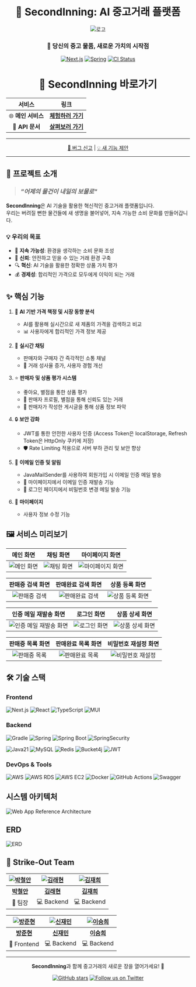 <div align="center">

# 🌟 SecondInning: AI 중고거래 플랫폼
![로고](https://github.com/user-attachments/assets/a4cacec8-83fb-47fa-ad91-d12047906c67)

### 🔄 당신의 중고 물품, 새로운 가치의 시작점

[![Next.js](https://img.shields.io/badge/Frontend-Next.js-%23000000?style=for-the-badge&logo=next.js&logoColor=white&labelColor=000000)](https://github.com/Ormi5-StrikeOut/Play-Baseball/actions/workflows/FE%20CD.yml)
[![Spring](https://img.shields.io/badge/Backend-Spring-%236DB33F?style=for-the-badge&logo=spring&logoColor=white&labelColor=6DB33F)](https://github.com/Ormi5-StrikeOut/Play-Baseball/actions/workflows/Spring%20CD.yml)
[![CI Status](https://img.shields.io/badge/CI-✅%20Passing-success?style=for-the-badge&logo=github-actions&logoColor=white&labelColor=2088FF)](https://github.com/Ormi5-StrikeOut/Play-Baseball/actions/workflows/Spring%20CI.yml)

<h1 align="center">🚀 SecondInning 바로가기</h1>

<div align="center">

| 서비스 | 링크 |
|:---:|:---:|
| 🌐 **메인 서비스** | [**체험하러 가기**](https://54.180.243.156.nip.io/) |
| 📘 **API 문서** | [**살펴보러 가기**](https://3.38.149.152.nip.io/swagger-ui/index.html#/) |

</div>

---

[🐞 버그 신고](https://github.com/Ormi5-StrikeOut/Play-Baseball/issues) | [💡 새 기능 제안](https://github.com/Ormi5-StrikeOut/Play-Baseball/issues)

</div>

---

## 🎯 프로젝트 소개

> ### *"어제의 물건이 내일의 보물로"*

**SecondInning**은 AI 기술을 활용한 혁신적인 중고거래 플랫폼입니다.  
우리는 버려질 뻔한 물건들에 새 생명을 불어넣어, 지속 가능한 소비 문화를 만들어갑니다.

### 💡 우리의 목표

- 🌱 **지속 가능성**: 환경을 생각하는 소비 문화 조성
- 🤝 **신뢰**: 안전하고 믿을 수 있는 거래 환경 구축
- 🔍 **혁신**: AI 기술을 활용한 정확한 상품 가치 평가
- 💰 **경제성**: 합리적인 가격으로 모두에게 이익이 되는 거래

## ✨ 핵심 기능

1. 🤖 **AI 기반 가격 책정 및 시장 동향 분석**
   - AI를 활용해 실시간으로 새 제품의 가격을 검색하고 비교
   - 📊 사용자에게 합리적인 가격 정보 제공

2. 💬 **실시간 채팅**
   - 판매자와 구매자 간 즉각적인 소통 채널
   - 🚀 거래 성사율 증가, 사용자 경험 개선

3. ⭐ **판매자 및 상품 평가 시스템**
   - 좋아요, 별점을 통한 상품 평가
   - 🧐 판매자 프로필, 별점을 통해 신뢰도 있는 거래
   - 📝 판매자가 작성한 게시글을 통해 상품 정보 파악

4. 🔒 **보안 강화**
   - JWT를 통한 안전한 사용자 인증 (Access Token은 localStorage, Refresh Token은 HttpOnly 쿠키에 저장)
   - 🛡️ Rate Limiting 적용으로 서버 부하 관리 및 보안 향상

5. 📧 **이메일 인증 및 알림**
   - JavaMailSender를 사용하여 회원가입 시 이메일 인증 메일 발송
   - 🔑 마이페이지에서 이메일 인증 재발송 기능
   - 🔐 로그인 페이지에서 비밀번호 변경 메일 발송 기능

6. 👤 **마이페이지**
   - 사용자 정보 수정 기능

## 🖼️ 서비스 미리보기

<div align="center">

| 메인 화면 | 채팅 화면 | 마이페이지 화면 |
|:---:|:---:|:---:|
| ![메인 화면](https://github.com/user-attachments/assets/71800866-48db-4a4e-bafc-bd43050d23ff) | ![채팅 화면](https://github.com/user-attachments/assets/0c8bcf70-9be2-4fe5-bde0-68b1e38d794c) | ![마이페이지 화면](https://github.com/user-attachments/assets/e2e63272-eece-4a29-a522-2e2ffac0a6ed) |

| 판매중 검색 화면 | 판매완료 검색 화면 | 상품 등록 화면 |
|:---:|:---:|:---:|
| ![판매중 검색](https://github.com/user-attachments/assets/27fe949e-449e-46de-9104-9b9677f69740) | ![판매완료 검색](https://github.com/user-attachments/assets/77e8d8ff-958a-4f9e-af39-0c414a24df16) | ![상품 등록 화면](https://github.com/user-attachments/assets/d0b470c3-e42d-4c64-a575-da77130c005f) |

| 인증 메일 재발송 화면 | 로그인 화면 | 상품 상세 화면 |
|:---:|:---:|:---:|
| ![인증 메일 재발송 화면](https://github.com/user-attachments/assets/b54ce14a-d609-4315-9d76-102b20b6df00) | ![로그인 화면](https://github.com/user-attachments/assets/0ba2050b-f879-4793-bce8-5ffbf6c58a4d) | ![상품 상세 화면](https://github.com/user-attachments/assets/c7646642-2fd4-4e9c-beea-33d6d5b58517) |

| 판매중 목록 화면 | 판매완료 목록 화면 | 비밀번호 재설정 화면 |
|:---:|:---:|:---:|
| ![판매중 목록](https://github.com/user-attachments/assets/32d4cbc0-7952-4ace-bdd7-f749aacbc232) | ![판매완료 목록](https://github.com/user-attachments/assets/751ad640-a923-4ea4-8d9f-9db1c4738927) | ![비밀번호 재설정](https://github.com/user-attachments/assets/c93683bc-ab3b-4027-bcf4-4b70f2cea83a) |

</div>

## 🛠️ 기술 스택

### Frontend
![Next.js](https://img.shields.io/badge/Next.js-000000?style=for-the-badge&logo=next.js&logoColor=white)
![React](https://img.shields.io/badge/React-61DAFB?style=for-the-badge&logo=react&logoColor=black)
![TypeScript](https://img.shields.io/badge/TypeScript-3178C6?style=for-the-badge&logo=typescript&logoColor=white)
![MUI](https://img.shields.io/badge/MUI-%230081CB.svg?style=for-the-badge&logo=mui&logoColor=white)

### Backend
![Gradle](https://img.shields.io/badge/Gradle-02303A.svg?style=for-the-badge&logo=Gradle&logoColor=white)
![Spring](https://img.shields.io/badge/Spring-6DB33F?style=for-the-badge&logo=Spring&logoColor=white)
![Spring Boot](https://img.shields.io/badge/Spring_Boot-6DB33F?style=for-the-badge&logo=spring-boot&logoColor=white)
![SpringSecurity](https://img.shields.io/badge/SpringSecurity-6DB33F.svg?style=for-the-badge&logo=SpringSecurity&logoColor=white)

![Java21](https://img.shields.io/badge/Java21-007396?style=for-the-badge&logo=java&logoColor=white)
![MySQL](https://img.shields.io/badge/MySQL-4479A1?style=for-the-badge&logo=mysql&logoColor=white)
![Redis](https://img.shields.io/badge/Redis-DC382D?style=for-the-badge&logo=redis&logoColor=white)
![Bucket4j](https://img.shields.io/badge/Bucket4j-232F3E?style=for-the-badge&logo=Bucket4js&logoColor=white)
![JWT](https://img.shields.io/badge/JWT-85EA2D?style=for-the-badge&logo=JWT&logoColor=white)

### DevOps & Tools
![AWS](https://img.shields.io/badge/AWS-232F3E?style=for-the-badge&logo=amazon-aws&logoColor=white)
![AWS RDS](https://img.shields.io/badge/AWS_RDS-527FFF?style=for-the-badge&logo=AmazonRDS&logoColor=white)
![AWS EC2](https://img.shields.io/badge/AWS_EC2-FF9900?style=for-the-badge&logo=AmazonEC2&logoColor=white)
![Docker](https://img.shields.io/badge/Docker-2496ED?style=for-the-badge&logo=docker&logoColor=white)
![GitHub Actions](https://img.shields.io/badge/GitHub_Actions-2088FF?style=for-the-badge&logo=github-actions&logoColor=white)
![Swagger](https://img.shields.io/badge/Swagger-85EA2D?style=for-the-badge&logo=swagger&logoColor=black)

## 시스템 아키텍처
![Web App Reference Architecture](https://github.com/user-attachments/assets/dfb459ea-8f19-4d28-9aec-d7a5a8779daa)

## ERD
![ERD](https://github.com/user-attachments/assets/8fa23b9d-e9b3-4874-b90b-7c70dab0b208)

## 👥 Strike-Out Team

| [![박철안](https://github.com/The-Shinee.png)](https://github.com/The-Shinee) | [![김래현](https://github.com/raehyeonn.png)](https://github.com/raehyeonn) | [![김재희](https://github.com/2019112479kjh.png)](https://github.com/2019112479kjh) |
|:---:|:---:|:---:|
| **[박철안](https://github.com/The-Shinee)** | **[김래현](https://github.com/raehyeonn)** | **[김재희](https://github.com/2019112479kjh)** |
| 👑 팀장 | 💻 Backend | 💻 Backend |

| [![방준현](https://github.com/bindingflare.png)](https://github.com/bindingflare) | [![신재민](https://github.com/Freddieshin.png)](https://github.com/Freddieshin) | [![이승희](https://github.com/LLSNsssz.png)](https://github.com/LLSNsssz) |
|:---:|:---:|:---:|
| **[방준현](https://github.com/bindingflare)** | **[신재민](https://github.com/Freddieshin)** | **[이승희](https://github.com/LLSNsssz)** |
| 🎨 Frontend | 💻 Backend | 💻 Backend |

---

<div align="center">

**SecondInning**과 함께 중고거래의 새로운 장을 열어가세요! 🚀

[![GitHub stars](https://img.shields.io/github/stars/Ormi5-StrikeOut/Play-Baseball?style=social)](https://github.com/Ormi5-StrikeOut/Play-Baseball/stargazers)
[![Follow us on Twitter](https://img.shields.io/twitter/follow/SecondInning?style=social)](https://twitter.com/SecondInning)

</div>